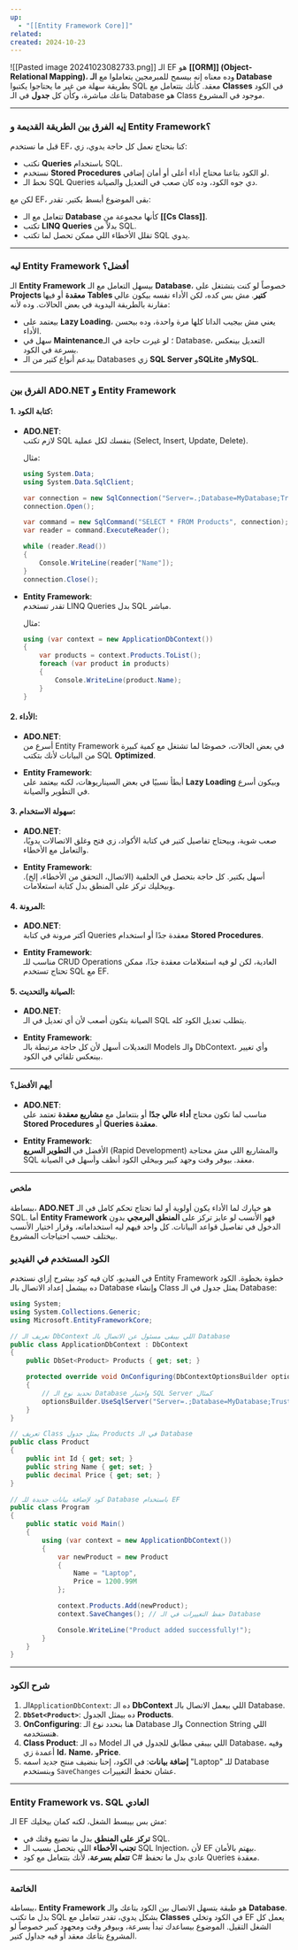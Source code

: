 ```yaml
---
up:
  - "[[Entity Framework Core]]"
related: 
created: 2024-10-23
---
```

![[Pasted image 20241023082733.png]]
الـ EF هو **[[ORM]] (Object-Relational Mapping)**، وده معناه إنه بيسمح للمبرمجين يتعاملوا مع **الـ Database** بطريقة سهلة من غير ما يحتاجوا يكتبوا SQL معقد. 
كأنك بتتعامل مع **Classes** في الكود بتاعك مباشرة، وكأن كل **جدول** في الـ Database هو Class موجود في المشروع.

---

### إيه الفرق بين الطريقة القديمة و Entity Framework؟  
قبل ما نستخدم EF، كنا بنحتاج نعمل كل حاجة يدوي، زي:

- نكتب **Queries** باستخدام SQL.
- نستخدم **Stored Procedures** لو الكود بتاعنا محتاج أداء أعلى أو أمان إضافي.
- نحط الـ SQL Queries دي جوه الكود، وده كان صعب في التعديل والصيانة.

لكن مع EF، بقى الموضوع أبسط بكتير. تقدر:

- تتعامل مع الـ **Database** كأنها مجموعة من **[[Cs Class]]**.
- تكتب **LINQ Queries** بدلاً من SQL.
- تقلل الأخطاء اللي ممكن تحصل لما تكتب SQL يدوي.

---

### ليه Entity Framework أفضل؟  
الـ **Entity Framework** بيسهل التعامل مع الـ **Database**، خصوصاً لو كنت بتشتغل على **Projects معقدة** أو فيها **Tables كتير**. 
مش بس كده، لكن الأداء نفسه بيكون عالي مقارنة بالطريقة اليدوية في بعض الحالات. وده لأنه:

- بيعتمد على **Lazy Loading**، يعني مش بيجيب الداتا كلها مرة واحدة، وده بيحسن الأداء.
- سهل في **Maintenance**؛ لو غيرت حاجة في الـ Database، التعديل بينعكس بسرعة في الكود.
- بيدعم أنواع كتير من الـ Databases زي **SQL Server** و**SQLite** و**MySQL**.

---
### الفرق بين **ADO.NET** و **Entity Framework**

#### 1. **كتابة الكود:**
- **ADO.NET**:  
  لازم تكتب SQL بنفسك لكل عملية (Select, Insert, Update, Delete).

  مثال:
  ```csharp
  using System.Data;
  using System.Data.SqlClient;

  var connection = new SqlConnection("Server=.;Database=MyDatabase;Trusted_Connection=True;");
  connection.Open();

  var command = new SqlCommand("SELECT * FROM Products", connection);
  var reader = command.ExecuteReader();

  while (reader.Read())
  {
      Console.WriteLine(reader["Name"]);
  }
  connection.Close();
  ```
  
- **Entity Framework**:  
  تقدر تستخدم LINQ Queries بدل SQL مباشر.

  مثال:
  ```csharp
  using (var context = new ApplicationDbContext())
  {
      var products = context.Products.ToList();
      foreach (var product in products)
      {
          Console.WriteLine(product.Name);
      }
  }
  ```

#### 2. **الأداء**:
- **ADO.NET**:  
  أسرع من Entity Framework في بعض الحالات، خصوصًا لما تشتغل مع كمية كبيرة من البيانات لأنك بتكتب SQL **Optimized**.

- **Entity Framework**:  
  أبطأ نسبيًا في بعض السيناريوهات، لكنه بيعتمد على **Lazy Loading** وبيكون أسرع في التطوير والصيانة.

#### 3. **سهولة الاستخدام**:
- **ADO.NET**:  
  صعب شوية، وبيحتاج تفاصيل كتير في كتابة الأكواد، زي فتح وغلق الاتصالات يدويًا، والتعامل مع الأخطاء.

- **Entity Framework**:  
  أسهل بكتير. كل حاجة بتحصل في الخلفية (الاتصال، التحقق من الأخطاء، إلخ). وبيخليك تركز على المنطق بدل كتابة استعلامات.

#### 4. **المرونة**:
- **ADO.NET**:  
  أكتر مرونة في كتابة Queries معقدة جدًا أو استخدام **Stored Procedures**.

- **Entity Framework**:  
  مناسب للـ CRUD Operations العادية، لكن لو فيه استعلامات معقدة جدًا، ممكن تحتاج تستخدم SQL مع EF.

#### 5. **الصيانة والتحديث**:
- **ADO.NET**:  
  الصيانة بتكون أصعب لأن أي تعديل في الـ SQL يتطلب تعديل الكود كله.

- **Entity Framework**:  
  التعديلات أسهل لأن كل حاجة مرتبطة بالـ Models والـ DbContext، وأي تغيير بينعكس تلقائي في الكود.

---

#### أيهم الأفضل؟
- **ADO.NET**:  
  مناسب لما تكون محتاج **أداء عالي جدًا** أو بتتعامل مع **مشاريع معقدة** تعتمد على **Stored Procedures** أو **Queries معقدة**.

- **Entity Framework**:  
  الأفضل في **التطوير السريع** (Rapid Development) والمشاريع اللي مش محتاجة SQL معقد. بيوفر وقت وجهد كبير وبيخلي الكود أنظف وأسهل في الصيانة.

---

#### ملخص  
ببساطة، **ADO.NET** هو خيارك لما الأداء يكون أولوية أو لما تحتاج تحكم كامل في الـ SQL. 
أما **Entity Framework** فهو الأنسب لو عايز تركز على **المنطق البرمجي** بدون الدخول في تفاصيل قواعد البيانات. 
كل واحد فيهم ليه استخداماته، وقرار اختيار الأنسب بيختلف حسب احتياجات المشروع.
### الكود المستخدم في الفيديو  
في الفيديو، كان فيه كود بيشرح إزاي نستخدم Entity Framework خطوة بخطوة. الكود ده بيشمل إعداد الاتصال بالـ Database وإنشاء Class يمثل جدول في الـ Database:

```csharp
using System;
using System.Collections.Generic;
using Microsoft.EntityFrameworkCore;

// تعريف الـ DbContext اللي بيبقى مسئول عن الاتصال بالـ Database
public class ApplicationDbContext : DbContext
{
    public DbSet<Product> Products { get; set; }

    protected override void OnConfiguring(DbContextOptionsBuilder optionsBuilder)
    {
        // تحديد نوع الـ Database واختيار SQL Server كمثال
        optionsBuilder.UseSqlServer("Server=.;Database=MyDatabase;Trusted_Connection=True;");
    }
}

// تعريف Class يمثل جدول Products في الـ Database
public class Product
{
    public int Id { get; set; }
    public string Name { get; set; }
    public decimal Price { get; set; }
}

// كود لإضافة بيانات جديدة للـ Database باستخدام EF
public class Program
{
    public static void Main()
    {
        using (var context = new ApplicationDbContext())
        {
            var newProduct = new Product
            {
                Name = "Laptop",
                Price = 1200.99M
            };

            context.Products.Add(newProduct);
            context.SaveChanges(); // حفظ التغييرات في الـ Database

            Console.WriteLine("Product added successfully!");
        }
    }
}
```

---

### شرح الكود  
1. الـ`ApplicationDbContext`: ده الـ **DbContext** اللي بيعمل الاتصال بالـ Database.
2. **`DbSet<Product>`**: ده بيمثل الجدول **Products**.
3. **OnConfiguring**: هنا بنحدد نوع الـ Database والـ Connection String اللي هنستخدمه.
4. **Class Product**: ده الـ Model اللي بيبقى مطابق للجدول في الـ Database، وفيه أعمدة زي **Id**، **Name**، و**Price**.
5. **إضافة بيانات**: في الكود، إحنا بنضيف منتج جديد اسمه "Laptop" للـ Database وبنستخدم `SaveChanges` عشان نحفظ التغييرات.

---

### Entity Framework vs. SQL العادي  
الـ EF مش بس بيبسط الشغل، لكنه كمان بيخليك:

- **تركز على المنطق** بدل ما تضيع وقتك في SQL.
- **تجنب الأخطاء** اللي بتحصل بسبب الـ SQL Injection، لأن EF بيهتم بالأمان.
- **تتعلم بسرعة**، لأنك بتتعامل مع كود C# عادي بدل ما تحفظ Queries معقدة.

---

### الخاتمة  
ببساطة، **Entity Framework** هو طبقة بتسهل الاتصال بين الكود بتاعك والـ **Database**. بدل ما تكتب SQL بشكل يدوي، تقدر تتعامل مع **Classes** في الكود وتخلي EF يعمل كل الشغل التقيل. الموضوع بيساعدك تبدأ بسرعة، وبيوفر وقت ومجهود كبير خصوصاً لو المشروع بتاعك معقد أو فيه جداول كتير.

